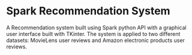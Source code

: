 # Spark Recommendation System
A Recommendation system built using Spark python API with a graphical user interface built with TKinter. The system is applied to two different datasets: MovieLens user reviews and Amazon electronic products user reviews.
